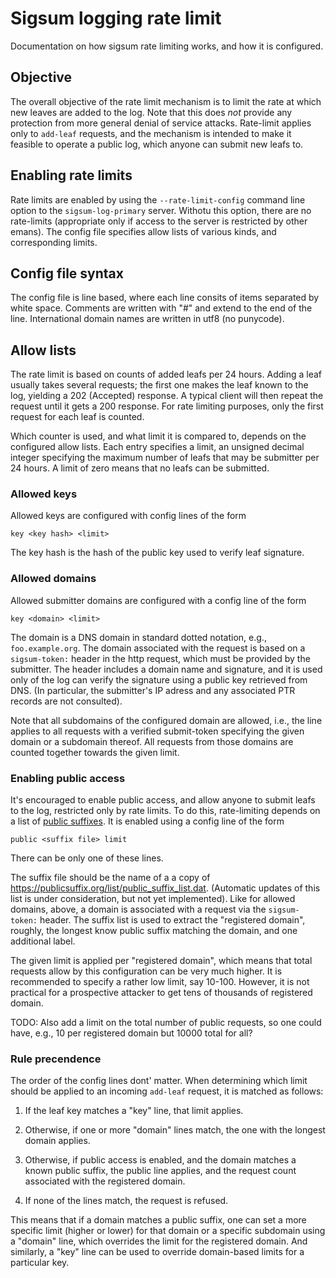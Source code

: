 # Sigsum logging rate limit

Documentation on how sigsum rate limiting works, and how it is
configured.

## Objective

The overall objective of the rate limit mechanism is to limit the rate
at which new leaves are added to the log. Note that this does *not*
provide any protection from more general denial of service attacks.
Rate-limit applies only to `add-leaf` requests, and the mechanism is
intended to make it feasible to operate a public log, which anyone can
submit new leafs to.

## Enabling rate limits

Rate limits are enabled by using the `--rate-limit-config` command
line option to the `sigsum-log-primary` server. Withotu this option,
there are no rate-limits (appropriate only if access to the server is
restricted by other emans). The config file specifies allow lists of
various kinds, and corresponding limits.

## Config file syntax

The config file is line based, where each line consits of items
separated by white space. Comments are written with "#" and extend to
the end of the line. International domain names are written in utf8
(no punycode).

## Allow lists

The rate limit is based on counts of added leafs per 24 hours. Adding
a leaf usually takes several requests; the first one makes the leaf
known to the log, yielding a 202 (Accepted) response. A typical client
will then repeat the request until it gets a 200 response. For rate
limiting purposes, only the first request for each leaf is counted.

Which counter is used, and what limit it is compared to, depends on
the configured allow lists. Each entry specifies a limit, an
unsigned decimal integer specifying the maximum number of leafs that
may be submitter per 24 hours. A limit of zero means that no leafs can
be submitted.

### Allowed keys

Allowed keys are configured with config lines of the form
```
key <key hash> <limit>
```
The key hash is the hash of the public key used to verify leaf
signature.

### Allowed domains

Allowed submitter domains are configured with a config line of the
form
```
key <domain> <limit>
```
The domain is a DNS domain in standard dotted notation, e.g.,
`foo.example.org`. The domain associated with the request is based on
a `sigsum-token:` header in the http request, which must be provided by
the submitter. The header includes a domain name and signature, and it
is used only of the log can verify the signature using a public key
retrieved from DNS. (In particular, the submitter's IP adress and any
associated PTR records are not consulted).

Note that all subdomains of the configured domain are allowed, i.e.,
the line applies to all requests with a verified submit-token
specifying the given domain or a subdomain thereof. All requests from
those domains are counted together towards the given limit.

### Enabling public access

It's encouraged to enable public access, and allow anyone to submit
leafs to the log, restricted only by rate limits. To do this,
rate-limiting depends on a list of [public
suffixes](https://publicsuffix.org/). It is enabled using a config
line of the form
```
public <suffix file> limit
```
There can be only one of these lines.

The suffix file should be the name of a a copy of
<https://publicsuffix.org/list/public_suffix_list.dat>. (Automatic
updates of this list is under consideration, but not yet implemented).
Like for allowed domains, above, a domain is associated with a request
via the `sigsum-token:` header. The suffix list is used to extract the
"registered domain", roughly, the longest know public suffix matching
the domain, and one additional label.

The given limit is applied per "registered domain", which means that
total requests allow by this configuration can be very much higher. It
is recommended to specify a rather low limit, say 10-100. However, it
is not practical for a prospective attacker to get tens of thousands
of registered domain.

TODO: Also add a limit on the total number of public requests, so one
could have, e.g., 10 per registered domain but 10000 total for all?

### Rule precendence

The order of the config lines dont' matter. When determining which
limit should be applied to an incoming `add-leaf` request, it is
matched as follows:

1. If the leaf key matches a "key" line, that limit applies.

2. Otherwise, if one or more "domain" lines match, the one with the
   longest domain applies.

3. Otherwise, if public access is enabled, and the domain matches a
   known public suffix, the public line applies, and the request count
   associated with the registered domain.

4. If none of the lines match, the request is refused.

This means that if a domain matches a public suffix, one can set a
more specific limit (higher or lower) for that domain or a specific
subdomain using a "domain" line, which overrides the limit for the
registered domain. And similarly, a "key" line can be used to override
domain-based limits for a particular key.
